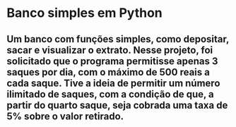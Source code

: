 # Banco simples em Python
## Um banco com funções simples, como depositar, sacar e visualizar o extrato. Nesse projeto, foi solicitado que o programa permitisse apenas 3 saques por dia, com o máximo de 500 reais a cada saque. Tive a ideia de permitir um número ilimitado de saques, com a condição de que, a partir do quarto saque, seja cobrada uma taxa de 5% sobre o valor retirado.

